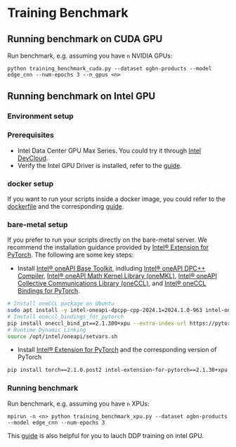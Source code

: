 # Training Benchmark

## Running benchmark on CUDA GPU

Run benchmark, e.g. assuming you have `n` NVIDIA GPUs:

```
python training_benchmark_cuda.py --dataset ogbn-products --model edge_cnn --num-epochs 3 --n_gpus <n>
```

## Running benchmark on Intel GPU

### Environment setup

### Prerequisites

- Intel Data Center GPU Max Series. You could try it through [Intel DevCloud](https://www.intel.com/content/www/us/en/developer/tools/devcloud/services.html).
- Verify the Intel GPU Driver is installed, refer to the [guide](https://dgpu-docs.intel.com/driver/installation.html).

### docker setup

If you want to run your scripts inside a docker image, you could refer to the [dockerfile](https://github.com/pyg-team/pytorch_geometric/blob/master/docker/Dockerfile.xpu) and the corresponding [guide](https://github.com/pyg-team/pytorch_geometric/blob/master/docker).

### bare-metal setup

If you prefer to run your scripts directly on the bare-metal server. We recommend the installation guidance provided by [Intel® Extension for PyTorch](https://intel.github.io/intel-extension-for-pytorch/index.html#installation?platform=gpu&version=v2.1.30%2bxpu&os=linux%2fwsl2&package=pip). The following are some key steps:

- Install [Intel® oneAPI Base Toolkit](https://www.intel.com/content/www/us/en/developer/tools/oneapi/base-toolkit.html), indluding [Intel® oneAPI DPC++ Compiler](https://www.intel.com/content/www/us/en/developer/tools/oneapi/dpc-compiler.html), [Intel® oneAPI Math Kernel Library (oneMKL)](https://www.intel.com/content/www/us/en/docs/oneapi/programming-guide/2024-1/intel-oneapi-math-kernel-library-onemkl.html), [Intel® oneAPI Collective Communications Library (oneCCL)](https://www.intel.com/content/www/us/en/developer/tools/oneapi/oneccl.html), and [Intel® oneCCL Bindings for PyTorch](https://github.com/intel/torch-ccl).

```bash
# Install oneCCL package on Ubuntu
sudo apt install -y intel-oneapi-dpcpp-cpp-2024.1=2024.1.0-963 intel-oneapi-mkl-devel=2024.1.0-691 intel-oneapi-ccl-devel=2021.12.0-309
# Install oneccl_bindings_for_pytorch
pip install oneccl_bind_pt==2.1.300+xpu --extra-index-url https://pytorch-extension.intel.com/release-whl/stable/xpu/us/
# Runtime Dynamic Linking
source /opt/intel/oneapi/setvars.sh
```

- Install [Intel® Extension for PyTorch](https://github.com/intel/intel-extension-for-pytorch) and the corresponding version of PyTorch

```bash
pip install torch==2.1.0.post2 intel-extension-for-pytorch==2.1.30+xpu --extra-index-url https://pytorch-extension.intel.com/release-whl/stable/xpu/us/
```

### Running benchmark

Run benchmark, e.g. assuming you have `n` XPUs:

```
mpirun -n <n> python training_benchmark_xpu.py --dataset ogbn-products --model edge_cnn --num-epochs 3
```

This [guide](https://intel.github.io/intel-extension-for-pytorch/xpu/latest/tutorials/features/DDP.html) is also helpful for you to lauch DDP training on intel GPU. 